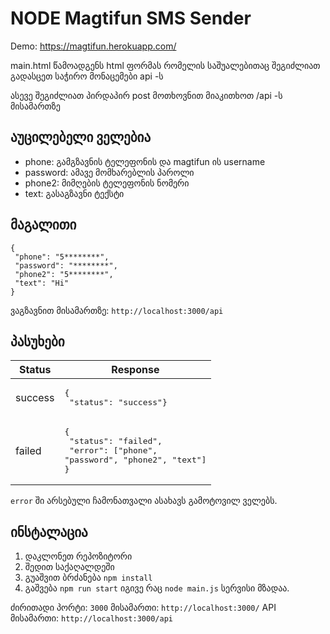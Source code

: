 # NODE Magtifun SMS Sender

Demo: https://magtifun.herokuapp.com/

main.html წამოადგენს html ფორმას რომელის საშუალებითაც შეგიძლიათ გადასცეთ საჭირო მონაცემები api -ს

ასევე შეგიძლიათ პირდაპირ post მოთხოვნით მიაკითხოთ /api -ს მისამართზე


აუცილებელი ველებია
--------------
- phone: გამგზავნის ტელეფონის და magtifun ის username
- password: ამავე მომხარებლის პაროლი
- phone2: მიმღების ტელეფონის ნომერი
- text: გასაგზავნი ტექსტი


მაგალითი
--------------
```
{
 "phone": "5********",
 "password": "********",
 "phone2": "5********",
 "text": "Hi"
}
```
ვაგზავნით მისამართზე: ```http://localhost:3000/api```
 

პასუხები
--------------
| Status | Response  |
| ------ | --------- |
| success   |<pre lang="json">{<br>  "status": "success"}</pre>|
| failed    |<pre lang="json">{<br>  "status": "failed",<br>  "error": ["phone", "password", "phone2", "text"]<br>}</pre>|

```error``` ში არსებული ჩამონათვალი ასახავს გამოტოვილ ველებს.

ინსტალაცია
--------------
1. დაკლონეთ რეპოზიტორი
2. შედით საქაღალდეში
3. გუაშვით ბრძანება ```npm install```
4. გაშვება ```npm run start``` იგივე რაც ```node main.js```
სერვისი მზადაა.

ძირითადი პორტი: ```3000```
მისამართი: ```http://localhost:3000/```
API მისამართი: ```http://localhost:3000/api```
